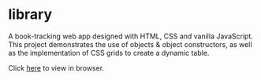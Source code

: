 # library

A book-tracking web app designed with HTML, CSS and vanilla JavaScript.  This project demonstrates the use of objects & object constructors, as well as the implementation of CSS grids to create a dynamic table.

Click [here](https://390z.github.io/library/) to view in browser.